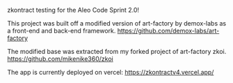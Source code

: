 zkontract testing for the Aleo Code Sprint 2.0!

This project was built off a modified version of art-factory by demox-labs as a front-end and back-end framework. https://github.com/demox-labs/art-factory

The modified base was extracted from my forked project of art-factory zkoi. https://github.com/mikenike360/zkoi

The app is currently deployed on vercel: https://zkontractv4.vercel.app/